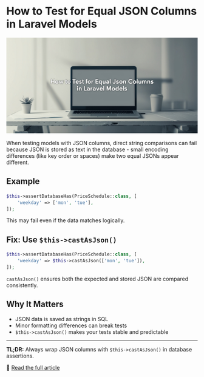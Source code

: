 # How to Test for Equal JSON Columns in Laravel Models

![How to Test for Equal JSON Columns in Laravel Models](assets/poster.jpg)

When testing models with JSON columns, direct string comparisons can fail because JSON is stored as text in the database - small encoding differences (like key order or spaces) make two equal JSONs appear different.

## Example

```php
$this->assertDatabaseHas(PriceSchedule::class, [
    'weekday' => ['mon', 'tue'],
]);
````

This may fail even if the data matches logically.

## Fix: Use `$this->castAsJson()`

```php
$this->assertDatabaseHas(PriceSchedule::class, [
    'weekday' => $this->castAsJson(['mon', 'tue']),
]);
```

`castAsJson()` ensures both the expected and stored JSON are compared consistently.

## Why It Matters

* JSON data is saved as strings in SQL
* Minor formatting differences can break tests
* `$this->castAsJson()` makes your tests stable and predictable

---

**TL;DR:** Always wrap JSON columns with `$this->castAsJson()` in database assertions.

📎 [Read the full article](https://dev.to/tegos/how-to-test-for-equal-json-columns-in-laravel-models-24e)
